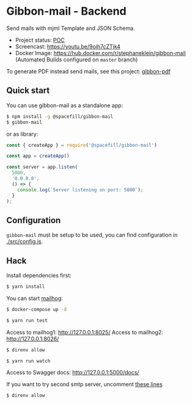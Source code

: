 # Gibbon-mail - Backend

Send mails with mjml Template  and JSON Schema.

- Project status: [POC](https://en.wikipedia.org/wiki/Proof_of_concept)
- Screencast: https://youtu.be/9oih7cZTjk4
- Docker Image: https://hub.docker.com/r/stephaneklein/gibbon-mail (Automated Builds configured on `master` branch)

To generate PDF instead send mails, see this project: [gibbon-pdf](https://github.com/stephane-klein/gibbon-pdf)

## Quick start

You can use gibbon-mail as a standalone app:

```sh
$ npm install -g @spacefill/gibbon-mail
$ gibbon-mail
```

or as library:

```js
const { createApp } = require('@spacefill/gibbon-mail')

const app = createApp()

const server = app.listen(
  5000,
  '0.0.0.0',
  () => {
    console.log(`Server listening on port: 5000`);
  }
);
```

## Configuration

`gibbon-mail` must be setup to be used, you can find configuration in
[./src/config.js](./src/config.js).

## Hack

Install dependencies first:

```sh
$ yarn install
```

You can start [mailhog](https://github.com/mailhog/MailHog):

```sh
$ docker-compose up -d
```

```sh
$ yarn run test
```

Access to mailhog1: http://127.0.0.1:8025/
Access to mailhog2: http://127.0.0.1:8026/

```sh
$ direnv allow
```

```sh
$ yarn run watch
```

Access to Swagger docs: http://127.0.0.1:5000/docs/

If you want to try second smtp server, uncomment [these lines](../.envrc#9-12)

```sh
$ direnv allow
```
